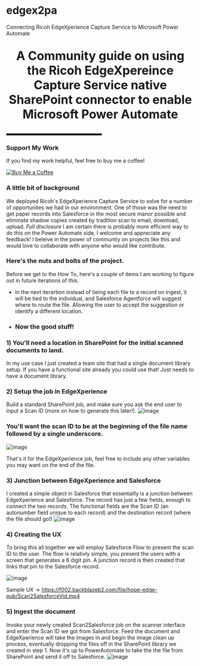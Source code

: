 # edgex2pa
Connecting Ricoh EdgeXperience Capture Service to Microsoft Power Automate
</p>
<p style="font-size: 32px;" align="center"><strong>A Community guide on using the Ricoh EdgeXpereince Capture Service native SharePoint connector to enable Microsoft Power Automate</strong></p>
<hr style="border: 2px solid black; width: 50%;">


### Support My Work

If you find my work helpful, feel free to buy me a coffee!

[![Buy Me a Coffee](https://www.buymeacoffee.com/assets/img/custom_images/yellow_img.png)](https://www.buymeacoffee.com/petes)


### A little bit of background
We deployed Ricoh's EdgeXperience Capture Service to solve for a number of opportunites we had in our environment. One of those was the need to get paper records into Salesforce in the most secure manor possible and eliminate shadow copies created by tradition scan to email, download, upload. *Full disclosure* I am certain there is probably more efficient way to do this on the Power Automate side, I welcome and appreciate any feedback! I beleive in the power of communtiy on projects like this and would love to collaborate with anyone who would like contribute. 

### Here's the nuts and bolts of the project.
Before we get to the How To, here's a couple of items I am working to figure out in future iterations of this.
* In the next iterartion instead of tieing each file to a record on ingest, it will be tied to the individual, and Salesforce Agentforce will suggest where to route the file. Allowing the user to accept the suggestion or identify a different location.

* ### Now the good stuff! 

### 1) You'll need a location in SharePoint for the initial scanned documents to land.
In my use case I just created a team site that had a single document library setup. If you have a functional site already you could use that! Just needs to have a document library.

### 2) Setup the job in EdgeXperience
Build a standard SharePoint job, and make sure you ask the end user to input a Scan ID (more on how to generate this later!). 
![image](https://github.com/user-attachments/assets/45e92a14-aa87-4616-998f-62b2c5d77d48)
### You'll want the scan ID to be at the beginning of the file name followed by a single underscore.
![image](https://github.com/user-attachments/assets/56b98a6c-a885-42f6-a844-942afb09ea2e)

That's it for the EdgeXperience job, feel free to include any other variables you may want on the end of the file. 

### 3) Junction between EdgeXperience and Salesforce
I created a simple object in Salesforce that essentailly is a junction between EdgeXperience and Salesforce. The record has just a few fields, enough to connect the two records. The functional fields are the Scan ID (an autonumber field unique to each record) and the destination record (where the file should go!)
![image](https://github.com/user-attachments/assets/3e9da9ac-bf96-4a78-9e43-a766f4763cec)

### 4) Creating the UX
To bring this all together we will employ Salesforce Flow to present the scan ID to the user.
The flow is relativly simple, you present the users with a screen that generates a 6 digit pin. A junction record is then created that links that pin to the Salesforce record. 

![image](https://github.com/user-attachments/assets/d4b0b824-127b-450e-b7d5-005eaad57a98)

Sample UX -> https://f002.backblazeb2.com/file/hope-edge-pub/Scan2SalesforceVid.mp4 

### 5) Ingest the document
Invoke your newly created Scan2Salesforce job on the scanner interface and enter the Scan ID we got from Salesforce. Feed the document and EdgeXperience will take the images in and begin the image clean up process, eventually dropping the files off in the SharePoint library we created in step 1. Now it's up to PowerAutomate to take the the file from SharePoint and send it off to Salesforce.
![image](https://github.com/user-attachments/assets/0cedca09-9c5f-4255-8a39-36c34f490542)







